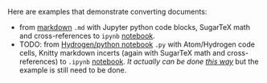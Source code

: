 Here are examples that demonstrate converting documents:

* from [markdown](doc.md?raw=true) `.md` with Jupyter python code blocks, SugarTeX math and cross-references to `ipynb` [notebook](https://nbviewer.jupyter.org/github/kiwi0fruit/pandoctools/blob/master/examples/doc.nbconvert.ipynb).
* TODO: from [Hydrogen/python notebook](notebook.py) `.py` with Atom/Hydrogen code cells, Knitty markdown incerts (again with SugarTeX math and cross-references) to `.ipynb` [notebook](). *It actually can be done [this way](https://github.com/kiwi0fruit/knitty/blob/master/knitty.md#17-example-python-file-in-code-cells-mode)* but the example is still need to be done.
